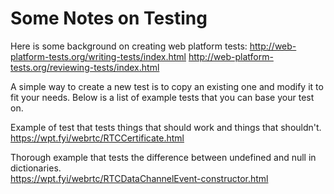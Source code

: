 # Some Notes on Testing

Here is some background on creating web platform tests:
http://web-platform-tests.org/writing-tests/index.html
http://web-platform-tests.org/reviewing-tests/index.html

A simple way to create a new test is to copy an existing one and modify it to fit your needs. Below is a list of example tests that you can base your test on.

Example of test that tests things that should work and things that shouldn't.  
https://wpt.fyi/webrtc/RTCCertificate.html

Thorough example that tests the difference between undefined and null in dictionaries.  
https://wpt.fyi/webrtc/RTCDataChannelEvent-constructor.html
